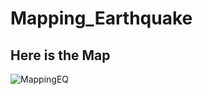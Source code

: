 # Mapping_Earthquake
## Here is the Map
![MappingEQ](https://user-images.githubusercontent.com/71739110/104255639-7c3ab200-54b4-11eb-97c7-d97cfe030782.png)

